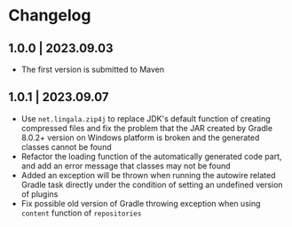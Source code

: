 # Changelog

## 1.0.0 | 2023.09.03

- The first version is submitted to Maven

## 1.0.1 | 2023.09.07

- Use `net.lingala.zip4j` to replace JDK's default function of creating compressed files and fix the problem that the JAR created by Gradle 8.0.2+
  version on Windows platform is broken and the generated classes cannot be found
- Refactor the loading function of the automatically generated code part, and add an error message that classes may not be found
- Added an exception will be thrown when running the autowire related Gradle task directly
  under the condition of setting an undefined version of plugins
- Fix possible old version of Gradle throwing exception when using `content` function of `repositories`